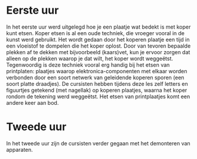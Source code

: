 # Eerste uur
In het eerste uur werd uitgelegd hoe je een plaatje wat bedekt is met koper kunt etsen. Koper etsen is al een oude techniek, die vroeger vooral in de kunst werd gebruikt. Het wordt gedaan door het koperen plaatje een tijd in een vloeistof te dompelen die het koper oplost. Door van tevoren bepaalde plekken af te dekken met bijvoorbeeld (kaars)vet, kun je ervoor zorgen dat alleen op de plekken waarop je dat wilt, het koper wordt weggeëtst. Tegenwoordig is deze techniek vooral erg handig bij het etsen van printplaten: plaatjes waarop elektronica-componenten met elkaar worden verbonden door een soort netwerk van geleidende koperen sporen (een soort platte draadjes). De cursisten hebben tijdens deze les zelf letters en figuurtjes getekend (met nagellak) op koperen plaatjes, waarna het koper rondom de tekening werd weggeëtst. Het etsen van printplaatjes komt een andere keer aan bod.

# Tweede uur
In het tweede uur zijn de cursisten verder gegaan met het demonteren van apparaten.
